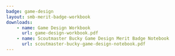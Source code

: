 ```yaml
---
badge: game-design
layout: smb-merit-badge-workbook
downloads:
    - name: Game Design Workbook
      url: game-design-workbook.pdf
    - name: Scoutmaster Bucky Game Design Merit Badge Notebook
      url: scoutmaster-bucky-game-design-notebook.pdf
---
```

